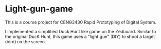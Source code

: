 # Light-gun-game

This is a course project for CENG3430 Rapid Prototyping of Digital System.

I implemented a simplified Duck Hunt like game on the Zedboard. Similar to the original DucK Hunt, this game uses a "light gun" (DIY) to shoot a target (bird) on the screen.
